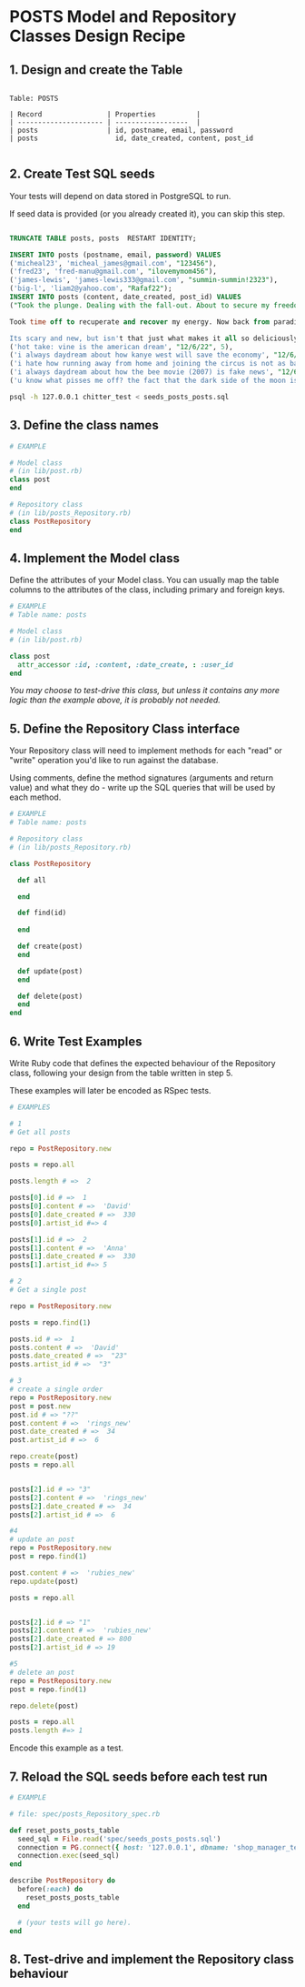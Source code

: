 # POSTS Model and Repository Classes Design Recipe

## 1. Design and create the Table


```

Table: POSTS

| Record                | Properties          |
| --------------------- | ------------------  |
| posts                 | id, postname, email, password
| posts                   id, date_created, content, post_id


```

## 2. Create Test SQL seeds

Your tests will depend on data stored in PostgreSQL to run.

If seed data is provided (or you already created it), you can skip this step.

```sql

TRUNCATE TABLE posts, posts  RESTART IDENTITY;

INSERT INTO posts (postname, email, password) VALUES 
('micheal23', 'micheal_james@gmail.com', "123456"),
('fred23', 'fred-manu@gmail.com', "ilovemymom456"),
('james-lewis', 'james-lewis333@gmail.com', "summin-summin!2323"),
('big-l', 'liam2@yahoo.com', "Rafaf22");
INSERT INTO posts (content, date_created, post_id) VALUES 
("Took the plunge. Dealing with the fall-out. About to secure my freedom from the evil tentacled monster. Takes 12 steps, but I hit a brick wall at 8.

Took time off to recuperate and recover my energy. Now back from paradise, rejuvenated and ready to take on the beast again. All eyes on the prize, one more trip to deliver the coup de grace to that other beast in the west. Once that's done, its just a matter of time and protocol until the next step is reached.

Its scary and new, but isn't that just what makes it all so deliciously exciting?", '11:22', 4),
('hot take: vine is the american dream', "12/6/22", 5),
('i always daydream about how kanye west will save the economy', "12/6/22", 4),
('i hate how running away from home and joining the circus is not as bad as everyone thinks', "12/6/22", 3),
('i always daydream about how the bee movie (2007) is fake news', "12/6/22", 2),
('u know what pisses me off? the fact that the dark side of the moon is fake.', "12/6/22", 1);


```

```bash
psql -h 127.0.0.1 chitter_test < seeds_posts_posts.sql
```

## 3. Define the class names

```ruby
# EXAMPLE

# Model class
# (in lib/post.rb)
class post
end

# Repository class
# (in lib/posts_Repository.rb)
class PostRepository
end
```

## 4. Implement the Model class

Define the attributes of your Model class. You can usually map the table columns to the attributes of the class, including primary and foreign keys.

```ruby
# EXAMPLE
# Table name: posts

# Model class
# (in lib/post.rb)

class post
  attr_accessor :id, :content, :date_create, : :user_id
end

```

*You may choose to test-drive this class, but unless it contains any more logic than the example above, it is probably not needed.*

## 5. Define the Repository Class interface

Your Repository class will need to implement methods for each "read" or "write" operation you'd like to run against the database.

Using comments, define the method signatures (arguments and return value) and what they do - write up the SQL queries that will be used by each method.

```ruby
# EXAMPLE
# Table name: posts

# Repository class
# (in lib/posts_Repository.rb)

class PostRepository

  def all

  end

  def find(id)
    
  end

  def create(post)
  end

  def update(post)
  end

  def delete(post)
  end
end
```

## 6. Write Test Examples

Write Ruby code that defines the expected behaviour of the Repository class, following your design from the table written in step 5.

These examples will later be encoded as RSpec tests.

```ruby
# EXAMPLES

# 1
# Get all posts

repo = PostRepository.new

posts = repo.all

posts.length # =>  2

posts[0].id # =>  1
posts[0].content # =>  'David'
posts[0].date_created # =>  330
posts[0].artist_id #=> 4

posts[1].id # =>  2
posts[1].content # =>  'Anna'
posts[1].date_created # =>  330
posts[1].artist_id #=> 5

# 2
# Get a single post

repo = PostRepository.new

posts = repo.find(1)

posts.id # =>  1
posts.content # =>  'David'
posts.date_created # =>  "23"
posts.artist_id # =>  "3"

# 3
# create a single order 
repo = PostRepository.new
post = post.new
post.id # => "??"
post.content # =>  'rings_new'
post.date_created # =>  34
post.artist_id # =>  6

repo.create(post)
posts = repo.all


posts[2].id # => "3"
posts[2].content # =>  'rings_new'
posts[2].date_created # =>  34
posts[2].artist_id # =>  6

#4
# update an post
repo = PostRepository.new
post = repo.find(1)

post.content # =>  'rubies_new'
repo.update(post)

posts = repo.all


posts[2].id # => "1"
posts[2].content # =>  'rubies_new'
posts[2].date_created # => 800
posts[2].artist_id # => 19

#5
# delete an post
repo = PostRepository.new
post = repo.find(1)

repo.delete(post)

posts = repo.all
posts.length #=> 1

```

Encode this example as a test.

## 7. Reload the SQL seeds before each test run


```ruby
# EXAMPLE

# file: spec/posts_Repository_spec.rb

def reset_posts_posts_table
  seed_sql = File.read('spec/seeds_posts_posts.sql')
  connection = PG.connect({ host: '127.0.0.1', dbname: 'shop_manager_test' })
  connection.exec(seed_sql)
end

describe PostRepository do
  before(:each) do 
    reset_posts_posts_table
  end

  # (your tests will go here).
end
```

## 8. Test-drive and implement the Repository class behaviour
